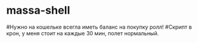 # massa-shell
#Нужно на кошельке всегла иметь баланс на покупку ролл! 
#Скрипт в крон, у меня стоит на каждые 30 мин, полет нормальный.
